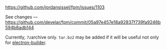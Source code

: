 https://github.com/jordansissel/fpm/issues/1103

See changes — https://github.com/develar/fpm/commit/05a97e457e18a92837f739fa9246b594b8adb144

Currently, `7z`archive only. `tar.bz2` may be added if it will be useful not only for [electron-builder](https://github.com/electron-userland/electron-builder).
